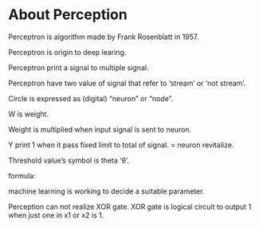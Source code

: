 # About Perception


Perceptron is algorithm made by Frank Rosenblatt in 1957.

Perceptron is origin to deep learing.

Perceptron print a signal to multiple signal.

Perceptron have two value of signal that refer to ‘stream’ or ‘not stream’.

Circle is expressed as (digital) “neuron” or “node”.

W is weight.

Weight is multiplied when input signal is sent to neuron.

Y print 1 when it pass fixed limit to total of signal. = neuron revitalize.

Threshold value’s symbol is theta ‘θ’.


formula: 


machine learning is working to decide a suitable parameter.

Perception can not realize XOR gate. XOR gate is logical circuit to output 1 when just one in x1 or x2 is 1.

